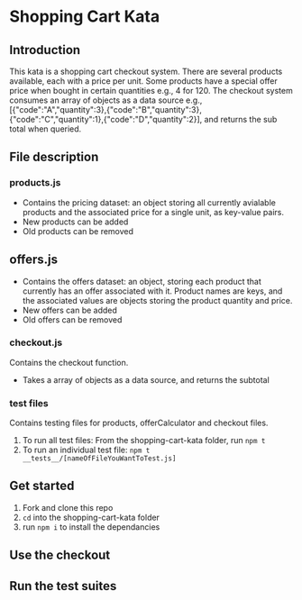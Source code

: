 # Shopping Cart Kata

## Introduction

This kata is a shopping cart checkout system. There are several products available, each with a price per unit. Some products have a special offer price when bought in certain quantities e.g., 4 for 120. The checkout system consumes an array of objects as a data source e.g.,[{"code":"A","quantity":3},{"code":"B","quantity":3},{"code":"C","quantity":1},{"code":"D","quantity":2}], and returns the sub total when queried.

## File description

### products.js

- Contains the pricing dataset: an object storing all currently avialable products and the associated price for a single unit, as key-value pairs.
- New products can be added
- Old products can be removed

## offers.js

- Contains the offers dataset: an object, storing each product that currently has an offer associated with it. Product names are keys, and the associated values are objects storing the product quantity and price.
- New offers can be added
- Old offers can be removed

### checkout.js

Contains the checkout function.

- Takes a array of objects as a data source, and returns the subtotal

### test files

Contains testing files for products, offerCalculator and checkout files.

1. To run all test files: From the shopping-cart-kata folder, run `npm t`
2. To run an individual test file: `npm t __tests__/[nameOfFileYouWantToTest.js]`

## Get started

1. Fork and clone this repo
2. `cd` into the shopping-cart-kata folder
3. run `npm i` to install the dependancies

## Use the checkout

## Run the test suites
